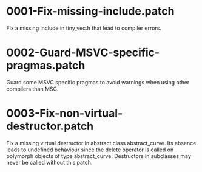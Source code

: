 0001-Fix-missing-include.patch
==============================

Fix a missing include in tiny_vec.h that lead to compiler errors.

0002-Guard-MSVC-specific-pragmas.patch
======================================

Guard some MSVC specific pragmas to avoid warnings when using other compilers
than MSC.

0003-Fix-non-virtual-destructor.patch
=====================================

Fix a missing virtual destructor in abstract class abstract_curve. Its absence
leads to undefined behaviour since the delete operator is called on polymorph
objects of type abstract_curve. Destructors in subclasses may never be called
without this patch.
